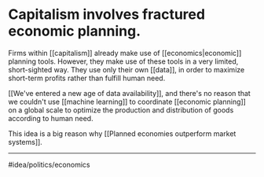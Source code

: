 # Capitalism involves fractured economic planning.
Firms within [[capitalism]] already make use of [[economics|economic]] planning tools. However, they make use of these tools in a very limited, short-sighted way. They use only their own [[data]], in order to maximize short-term profits rather than fulfill human need.

[[We've entered a new age of data availability]], and there's no reason that we couldn't use [[machine learning]] to coordinate [[economic planning]] on a global scale to optimize the production and distribution of goods according to human need. 

This idea is a big reason why [[Planned economies outperform market systems]]. 

---
#idea/politics/economics 
